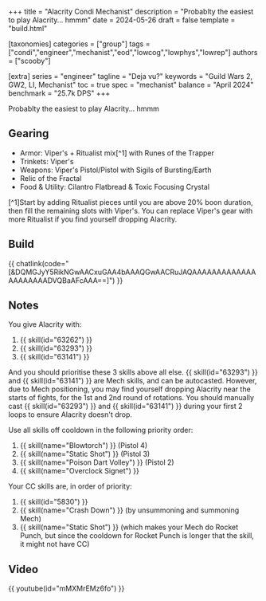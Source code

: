 +++
title = "Alacrity Condi Mechanist"
description = "Probablty the easiest to play Alacrity... hmmm"
date = 2024-05-26
draft = false
template = "build.html"

[taxonomies]
categories = ["group"]
tags = ["condi","engineer","mechanist","eod","lowcog","lowphys","lowrep"]
authors = ["scooby"]

[extra]
series = "engineer"
tagline = "Deja vu?"
keywords = "Guild Wars 2, GW2, LI, Mechanist"
toc = true
spec = "mechanist"
balance = "April 2024"
benchmark = "25.7k DPS"
+++

Probablty the easiest to play Alacrity... hmmm

## Gearing

- Armor: Viper's + Ritualist mix[^1] with Runes of the Trapper
- Trinkets: Viper's
- Weapons: Viper's Pistol/Pistol with Sigils of Bursting/Earth
- Relic of the Fractal
- Food & Utility: Cilantro Flatbread & Toxic Focusing Crystal

[^1]Start by adding Ritualist pieces until you are above 20% boon duration, then fill the remaining slots with Viper's. You can replace Viper's gear with more Ritualist if you find yourself dropping Alacrity.

## Build

{{ chatlink(code="[&DQMGJyY5RikNGwAACxuGAA4bAAAQGwAACRuJAQAAAAAAAAAAAAAAAAAAAAADVQBaAFcAAA==]") }}

## Notes

You give Alacrity with:
1. {{ skill(id="63262") }}  
1. {{ skill(id="63293") }}  
1. {{ skill(id="63141") }}

And you should prioritise these 3 skills above all else. {{ skill(id="63293") }} and {{ skill(id="63141") }} are Mech skills, and can be autocasted. However, due to Mech positioning, you may find yourself dropping Alacrity near the starts of fights, for the 1st and 2nd round of rotations. You should manually cast {{ skill(id="63293") }} and {{ skill(id="63141") }} during your first 2 loops to ensure Alacrity doesn't drop.

Use all skills off cooldown in the following priority order:

1. {{ skill(name="Blowtorch") }} (Pistol 4)  
1. {{ skill(name="Static Shot") }} (Pistol 3)  
1. {{ skill(name="Poison Dart Volley") }} (Pistol 2)  
1. {{ skill(name="Overclock Signet") }}

Your CC skills are, in order of priority:

1. {{ skill(id="5830") }}  
1. {{ skill(name="Crash Down") }} (by unsummoning and summoning Mech)  
1. {{ skill(name="Static Shot") }} (which makes your Mech do Rocket Punch, but since the cooldown for Rocket Punch is longer that the skill, it might not have CC)

## Video

{{ youtube(id="mMXMrEMz6fo") }}
